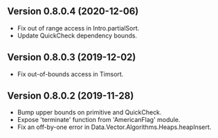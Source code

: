 ## Version 0.8.0.4 (2020-12-06)

- Fix out of range access in Intro.partialSort.
- Update QuickCheck dependency bounds.

## Version 0.8.0.3 (2019-12-02)

- Fix out-of-bounds access in Timsort.

## Version 0.8.0.2 (2019-11-28)

- Bump upper bounds on primitive and QuickCheck.
- Expose 'terminate' function from 'AmericanFlag' module.
- Fix an off-by-one error in Data.Vector.Algorithms.Heaps.heapInsert.

